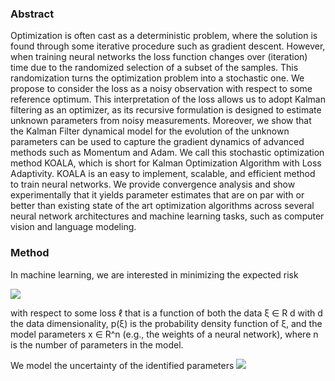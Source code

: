 ### Abstract

Optimization is often cast as a deterministic problem, where the solution is found through some iterative procedure such as gradient descent. However, when training neural networks the loss function changes over (iteration) time due to the randomized selection of a subset of the samples. This randomization turns the optimization problem into a stochastic one. We propose to consider the loss as a noisy observation with respect to some reference optimum. This interpretation of the loss allows us to adopt Kalman filtering as an optimizer, as its recursive formulation is designed to estimate unknown parameters from noisy measurements. Moreover, we show that the Kalman Filter dynamical model for the evolution of the unknown parameters can be used to capture the gradient dynamics of advanced methods such as Momentum and Adam. We call this stochastic optimization method KOALA, which is short for Kalman Optimization Algorithm with Loss Adaptivity. KOALA is an easy to implement, scalable, and efficient method to train neural networks. We provide convergence analysis and show experimentally that it yields parameter estimates that are on par with or better than existing state of the art optimization algorithms across several neural network architectures and machine learning tasks, such as computer vision and language modeling.

### Method

In machine learning, we are interested in minimizing the expected risk

<img src="https://latex.codecogs.com/svg.image?\min_{x&space;\in&space;R^n}&space;L(x),&space;\quad&space;\text{where}&space;L(x)&space;\doteq&space;E_{\xi&space;\sim&space;p(\xi)}&space;[l(\xi;&space;x)]," /> 

with respect to some loss ℓ that is a function of both the data
ξ ∈ R
d with d the data dimensionality, p(ξ) is the probability density function of ξ, and the model parameters x ∈ R^n
(e.g., the weights of a neural network), where n is the number of parameters in the model.

We model the uncertainty of the identified parameters <img src="https://latex.codecogs.com/svg.image?x_k" /> 
 
